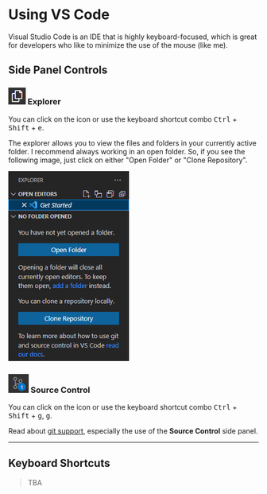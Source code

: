 # Using VS Code

Visual Studio Code is an IDE that is highly keyboard-focused, which is great for developers who like to minimize the use of the mouse (like me).

## Side Panel Controls

### ![Explorer Icon](./images/VSCode-SidePanel-Explorer.png) Explorer

You can click on the icon or use the keyboard shortcut combo <kbd>Ctrl</kbd> + <kbd>Shift</kbd> + <kbd>e</kbd>.

The explorer allows you to view the files and folders in your currently active folder. I recommend always working in an open folder. So, if you see the following image, just click on either "Open Folder" or "Clone Repository".

![No Folder Opened](./images/VSCode-NoFolderOpened.png)

### ![Source Control Icon](./images/VSCode-SidePanel-SourceControl.png) Source Control

You can click on the icon or use the keyboard shortcut combo <kbd>Ctrl</kbd> + <kbd>Shift</kbd> + <kbd>g</kbd>, <kbd>g</kbd>.

Read about [git support](https://code.visualstudio.com/docs/editor/versioncontrol#_git-support), especially the use of the **Source Control** side panel.

----

## Keyboard Shortcuts

> TBA
> 